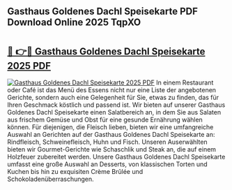 ## Gasthaus Goldenes Dachl Speisekarte PDF Download Online 2025 TqpXO

# <h2><a href="http://gcbat1.nevu.top/?p=Gasthaus+Goldenes+Dachl+Speisekarte">🔗 👉🔴 Gasthaus Goldenes Dachl Speisekarte 2025 PDF</a></h2>

[![Gasthaus Goldenes Dachl Speisekarte 2025 PDF](https://i.imgur.com/dBaPXMq.png)](http://gcbat1.nevu.top/?p=Gasthaus+Goldenes+Dachl+Speisekarte)
In einem Restaurant oder Café ist das Menü des Essens nicht nur eine Liste der angebotenen Gerichte, sondern auch eine Gelegenheit für Sie, etwas zu finden, das für Ihren Geschmack köstlich und passend ist. Wir bieten auf unserer Gasthaus Goldenes Dachl Speisekarte einen Salatbereich an, in dem Sie aus Salaten aus frischem Gemüse und Obst für eine gesunde Ernährung wählen können. Für diejenigen, die Fleisch lieben, bieten wir eine umfangreiche Auswahl an Gerichten auf der Gasthaus Goldenes Dachl Speisekarte an: Rindfleisch, Schweinefleisch, Huhn und Fisch. Unseren Auserwählten bieten wir Gourmet-Gerichte wie Schaschlik und Steak an, die auf einem Holzfeuer zubereitet werden. Unsere Gasthaus Goldenes Dachl Speisekarte umfasst eine große Auswahl an Desserts, von klassischen Torten und Kuchen bis hin zu exquisiten Crème Brûlée und Schokoladenüberraschungen.
